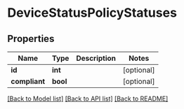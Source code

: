 # DeviceStatusPolicyStatuses

## Properties
Name | Type | Description | Notes
------------ | ------------- | ------------- | -------------
**id** | **int** |  | [optional] 
**compliant** | **bool** |  | [optional] 

[[Back to Model list]](./README.md#documentation-for-models) [[Back to API list]](../README.md#documentation-for-api-endpoints) [[Back to README]](../README.md)

